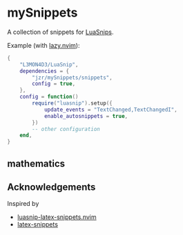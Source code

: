 # mySnippets

A collection of snippets for [LuaSnips][luasnip].

Example (with [lazy.nvim][lazy]):

```lua
{
    "L3MON4D3/LuaSnip",
    dependencies = {
        "jzr/mySnippets/snippets",
        config = true,
    },
    config = function()
        require("luasnip").setup({
            update_events = "TextChanged,TextChangedI",
            enable_autosnippets = true,
        })
        -- other configuration
    end,
}
```

## mathematics

## Acknowledgements

Inspired by

- [luasnip-latex-snippets.nvim](https://github.com/evesdropper/luasnip-latex-snippets.nvim)
- [latex-snippets](https://github.com/gillescastel/latex-snippets)

[lazy]: https://github.com/folke/lazy.nvim
[luasnip]: https://github.com/L3MON4D3/LuaSnip
